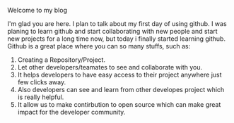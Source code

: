 Welcome to my blog

I'm glad you are here. I plan to talk about my first day of using github.
I was planing to learn github and start collaborating with new people and start new projects for a long time now, but today i finally started learning github.
Github is a great place where you can so many stuffs, such as:
1. Creating a Repository/Project.
2. Let other developers/teamates to see and collaborate with you.
3. It helps developers to have easy access to their project anywhere just few clicks away.
4. Also developers can see and learn from other developes project which is really helpful.
5. It allow us to make contirbution to open source which can make great impact for the developer community. 
